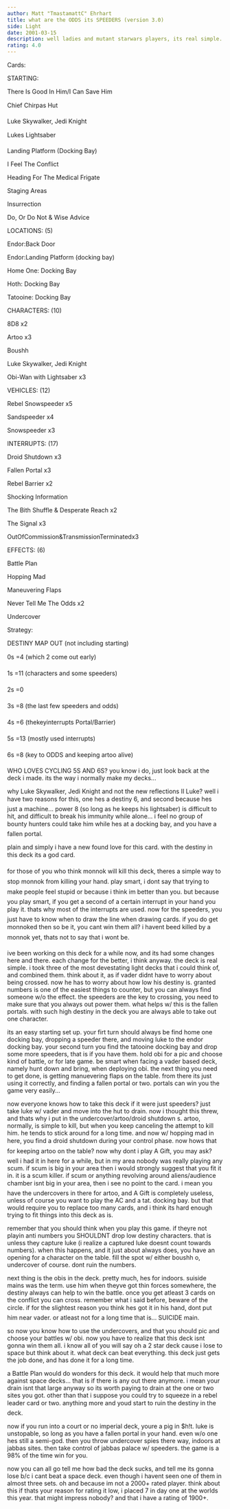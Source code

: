 ```yaml
---
author: Matt "TmastamattC" Ehrhart
title: what are the ODDS its SPEEDERS (version 3.0)
side: Light
date: 2001-03-15
description: well ladies and mutant starwars players, its real simple. objective to cross vader with, speeders for power, and numbers to top it off.
rating: 4.0
---
```

Cards: 

STARTING: 
There Is Good In Him/I Can Save Him 
Chief Chirpas Hut 
Luke Skywalker, Jedi Knight 
Lukes Lightsaber 
Landing Platform (Docking Bay) 
I Feel The Conflict 
Heading For The Medical Frigate 
Staging Areas 
Insurrection 
Do, Or Do Not & Wise Advice 

LOCATIONS: (5) 
Endor:Back Door 
Endor:Landing Platform (docking bay) 
Home One: Docking Bay 
Hoth: Docking Bay
Tatooine: Docking Bay 

CHARACTERS: (10) 
8D8 x2 
Artoo x3 
Boushh
Luke Skywalker, Jedi Knight 
Obi-Wan with Lightsaber x3 

VEHICLES: (12) 
Rebel Snowspeeder x5 
Sandspeeder x4 
Snowspeeder x3 

INTERRUPTS: (17) 
Droid Shutdown x3 
Fallen Portal x3 
Rebel Barrier x2 
Shocking Information 
The Bith Shuffle & Desperate Reach x2 
The Signal x3 
OutOfCommission&TransmissionTerminatedx3 

EFFECTS: (6)
Battle Plan 
Hopping Mad 
Maneuvering Flaps 
Never Tell Me The Odds x2 
Undercover  


Strategy: 

DESTINY MAP OUT (not including starting) 
0s =4 (which 2 come out early) 
1s =11 (characters and some speeders) 
2s =0 
3s =8 (the last few speeders and odds) 
4s =6 (thekeyinterrupts Portal/Barrier) 
5s =13 (mostly used interrupts) 
6s =8 (key to ODDS and keeping artoo alive) 

WHO LOVES CYCLING 5S AND 6S? you know i do, just look back at the deck i made. its the way i normally make my decks... 
why Luke Skywalker, Jedi Knight and not the new reflections II Luke? well i have two reasons for this, one hes a destiny 6, and second because hes just a machine... power 8 (so long as he keeps his lightsaber) is difficult to hit, and difficult to break his immunity while alone... i feel no group of bounty hunters could take him while hes at a docking bay, and you have a fallen portal. 
plain and simply i have a new found love for this card. with the destiny in this deck its a god card. 
for those of you who think monnok will kill this deck, theres a simple way to stop monnok from killing your hand. play smart, i dont say that trying to make people feel stupid or because i think im better than you. but because you play smart, if you get a second of a certain interrupt in your hand you play it. thats why most of the interrupts are used. now for the speeders, you just have to know when to draw the line when drawing cards. if you do get monnoked then so be it, you cant win them all? i havent beed killed by a monnok yet, thats not to say that i wont be. 
ive been working on this deck for a while now, and its had some changes here and there. each change for the better, i think anyway. the deck is real simple. i took three of the most devestating light decks that i could think of, and combined them. think about it, as if vader didnt have to worry about being crossed. now he has to worry about how low his destiny is. granted numbers is one of the easiest things to counter, but you can always find someone w/o the effect. the speeders are the key to crossing, you need to make sure that you always out power them. what helps w/ this is the fallen portals. with such high destiny in the deck you are always able to take out one character. 
its an easy starting set up. your firt turn should always be find home one docking bay, dropping a speeder there, and moving luke to the endor docking bay. your second turn you find the tatooine docking bay and drop some more speeders, that is if you have them. hold obi for a pic and choose kind of battle, or for late game. be smart when facing a vader based deck, namely hunt down and bring, when deploying obi. the next thing you need to get done, is getting manuevering flaps on the table. from there its just using it correctly, and finding a fallen portal or two. portals can win you the game very easily... 
now everyone knows how to take this deck if it were just speeders? just take luke w/ vader and move into the hut to drain. now i thought this threw, and thats why i put in the undercover/artoo/droid shutdown s. artoo, normally, is simple to kill, but when you keep canceling the attempt to kill him. he tends to stick around for a long time. and now w/ hopping mad in here, you find a droid shutdown during your control phase. now hows that for keeping artoo on the table? now why dont i play A Gift, you may ask? well i had it in here for a while, but in my area nobody was really playing any scum. if scum is big in your area then i would strongly suggest that you fit it in. it is a scum killer. if scum or anything revolving around aliens/audience chamber isnt big in your area, then i see no point to the card. i mean you have the undercovers in there for artoo, and A Gift is completely useless, unless of course you want to play the AC and a tat. docking bay. but that would require you to replace too many cards, and i think its hard enough trying to fit things into this deck as is. 
remember that you should think when you play this game. if theyre not playin anti numbers you SHOULDNT drop low destiny characters. that is unless they capture luke (i realize a captured luke doesnt count towards numbers). when this happens, and it just about always does, you have an opening for a character on the table. fill the spot w/ either boushh o, undercover of course. dont ruin the numbers. 
next thing is the obis in the deck. pretty much, hes for indoors. suiside mains was the term. use him when theyve got thin forces somewhere, the destiny always can help to win the battle. once you get atleast 3 cards on the conflict you can cross. remember what i said before, beware of the circle. if for the slightest reason you think hes got it in his hand, dont put him near vader. or atleast not for a long time that is... SUICIDE main. 
so now you know how to use the undercovers, and that you should pic and choose your battles w/ obi. now you have to realize that this deck isnt gonna win them all. i know all of you will say oh a 2 star deck cause i lose to space but think about it. what deck can beat everything. this deck just gets the job done, and has done it for a long time. 
a Battle Plan would do wonders for this deck. it would help that much more against space decks... that is if there is any out there anymore. i mean your drain isnt that large anyway so its worth paying to drain at the one or two sites you got. other than that i suppose you could try to squeeze in a rebel leader card or two. anything more and youd start to ruin the destiny in the deck. 
now if you run into a court or no imperial deck, youre a pig in $h!t. luke is unstopable, so long as you have a fallen portal in your hand. even w/o one hes still a semi-god. then you throw undercover spies there way, indoors at jabbas sites. then take control of jabbas palace w/ speeders. the game is a 98% of the time win for you. 
now you can all go tell me how bad the deck sucks, and tell me its gonna lose b/c i cant beat a space deck. even though i havent seen one of them in almost three sets. oh and because im not a 2000+ rated player. think about this if thats your reason for rating it low, i placed 7 in day one at the worlds this year. that might impress nobody? and that i have a rating of 1900+. 